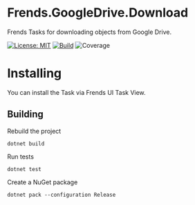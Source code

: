 # Frends.GoogleDrive.Download
Frends Tasks for downloading objects from Google Drive.

[![License: MIT](https://img.shields.io/badge/License-MIT-green.svg)](https://opensource.org/licenses/MIT) 
[![Build](https://github.com/FrendsPlatform/Frends.GoogleDrive/actions/workflows/Download_build_and_test_on_main.yml/badge.svg)](https://github.com/FrendsPlatform/Frends.GoogleDrive/actions)
![Coverage](https://app-github-custom-badges.azurewebsites.net/Badge?key=FrendsPlatform/Frends.GoogleDrive/Frends.GoogleDrive.Download|main)

# Installing

You can install the Task via Frends UI Task View.

## Building

Rebuild the project

`dotnet build`

Run tests

`dotnet test`

Create a NuGet package

`dotnet pack --configuration Release`